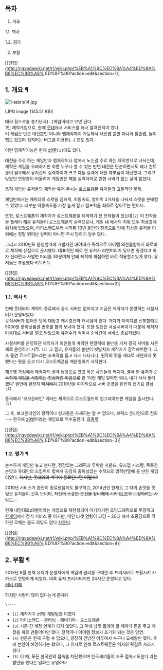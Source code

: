 ## 목차

    

1. 개요 
    

1.1. 역사

1.2. 평가

2. 부활 

[[편집](http://rigvedawiki.net/r1/wiki.php/%EB%A1%9C%EC%8A%A4%ED%8A%B8%EC%9B%A8%
ED%8F%B0?action=edit&section=1)]

## 1. 개요 ¶

![1-tabris14.jpg](//rv.wkcdn.net/http://rigvedawiki.net/r1/pds/1-tabris14.jpg)

[JPG image (145.51 KB)]

  

대략 횡스크롤 총기난사(...)게임이라고 보면 된다.  
1인 제작게임으로, 한때 [웃대](%EC%9B%83%EB%8C%80.md)에서 서비스를 해서 알려진적이 있다.  
이 게임은 단순 대전뿐만 아니라 맵제작까지 가능해서 대전맵 뿐만 아니라 탈출맵, 놀이맵도 있으며 심지어는 버그를 이용한(...) 맵도 있다.

  

이런 맵제작기능은 현재 [z9별](z9%EB%B3%84.md)`[1]`에도 있다.

  

대전을 주로 하는 게임반과 맵제작이나 맵에서 노는걸 주로 하는 제작반으로 나뉘는데, 제작은 게임을 오래하기만 하면 누구나 할 수 있는 반면
대전은 단순하면서도 꽤나 컨트롤이 필요해서 유저간의 실력차이가 크고 다들 실력에 대한 자부심이 대단했다. 그리고 낮았던 연령층이 어울려져
게임반은 매일 실력차이로 인한 시비가 없는 날이 없었다.

  

특히 게임반 유저들의 제작반 유저 무시는 로스트웨폰 유저들의 고질적인 문제.

  

게임반에서는 캐릭터의 스탯을 점프력, 이동속도, 방어력 3가지를 나눠서 스탯을 분배할 수 있었다. 대부분 이동속도를 가장 높게 잡고 점프력을
최하로 잡아주는 편이다.

  

또한, 로스트웨폰의 제작자가 로스트웨폰을 제작하기 전 전작들이 있는데`[2]` 이 전작들을 플레이 해온 유저들이 로스트웨폰의 실력으로나,
게임 내 에서의 지위 모두 최상층에 위치해 있었으며, 아이스랜드부터 시작된 10년 동안의 친목으로 인해 최상층 유저들 이외에는 정말 뛰어난
실력이 아니면 무시 당하기 일쑤 였다.

  

그리고 2010년도 운영할때에 개발자인 바야바가 즉석으로 아이템 의견을받아서 바로바로 제작해 상점으로 출시했다. 대표적인 예로 한 유저가
라면머리가 있으면 좋겠다고 하자 신라면과 사발면 머리를 30분여채 안돼 제작해 재접하면 바로 적용할수있게 했다. 유저들은 부왘했다 키득키득

  

[[편집](http://rigvedawiki.net/r1/wiki.php/%EB%A1%9C%EC%8A%A4%ED%8A%B8%EC%9B%A8%
ED%8F%B0?action=edit&section=2)]

### 1.1. 역사 ¶

한때 웃대와의 계약이 종료돼서 공식 서버는 없어지고 지금은 제작자가 운영하는 사설서버가 운영되었다.  
공식서버가 없어진 탓에 대놓고 캐시충전과 캐시템이 있다. 게다가 아이디를 신청할때도 5000원 문화상품권 번호를 함께 보내야 했다. 또한
일단은 사설서버이기 때문에 제작자 마음대로 서버를 열고 닫았으며 유저수가 적어서 순식간에 서비스 종료되었다.

  

사설서버를 운영하던 제작자가 회원들의 미약한 현질력에 불만을 가져 결국 서버를 시즌제로 운영하기 시작. `[3]` 그 결과, 유저들의 불만이
빗발치자 제작자가 잠적해버린다. 그 후 돌연 로스트월드라는 후속작을 들고 다시 나타나나, 원작의 맛을 제대로 재현하지 못했다는 평을 듣고
다시 로스트웨폰을 재운영하기 시작한다.

  

재운영 과정에서 제작자의 권력 남용으로 크고 작은 사건들이 터지다, 결국 한 유저가 <del>순수하게 게임을 사랑하는 진심어린
마음으로</del> 한 '이런 게임 얼마면 되냐, 내가 사서 돌리겠다' 발언에 완전히 <del>빡쳐</del><del>삐져</del>
2010년을 마지막으로 서버 운영을 완전히 접기로 결심. `[4]`

  

중국에서 '보크온라인' 이라는 제목으로 로스트월드의 업그레이드판 게임을 출시한다.`[5]`

  

그 후, 보크온라인의 행적이나 성과등은 자세히는 알 수 없으나, 브릭스 온라인으로 진화 ㅡ> 한국에
[z9별](z9%EB%B3%84.md)이라는 게임으로 역수출된다.
[흠좀무](%ED%9D%A0%EC%A2%80%EB%AC%B4.md)

  

[[편집](http://rigvedawiki.net/r1/wiki.php/%EB%A1%9C%EC%8A%A4%ED%8A%B8%EC%9B%A8%
ED%8F%B0?action=edit&section=3)]

### 1.2. 평가 ¶

  

순수하게 게임만 놓고 본다면, 정감있는 그래픽과 투박한 사운드, 유즈맵 시스템, 독특한 손맛과 웃대인의 드립력이 합쳐져 굉장히 중독성있는
수작으로 명작반열에 들 만한 게임이였다. <del>하지만, 웃대와의 계약이 종료된다면 어떨까?</del>

  

2010년 서비스가 완전히 종료됐음에도 불구하고, 2014년인 현재도 그 때의 손맛을 못잊은 유저들이 간혹 보이며, <del>자신의 소중한
분신을 장비해제 시켜 [이 분](%ED%81%90%EB%B2%A0.md)과 도킹하려는 사람도...</del>

  

현재 내맘대로z9별이라는 게임으로 재탄생되어 아기자기한 초딩그래픽으로 무장하고
[한게임](%ED%95%9C%EA%B2%8C%EC%9E%84.md)에서 정식 서비스 중 이지만, 메인 타겟 연령이 고딩 ~ 20대 에서
초중딩으로 격하된 로웨는 꿈도 희망도 없다 [지못미](%EC%A7%80%EB%AA%BB%EB%AF%B8.md).

  

[[편집](http://rigvedawiki.net/r1/wiki.php/%EB%A1%9C%EC%8A%A4%ED%8A%B8%EC%9B%A8%
ED%8F%B0?action=edit&section=4)]

## 2. 부활 ¶

2013년 9월 현재 유저가 운영자에게 게임의 권리를 구매한 후 프리서버로 부활시켜 가까스로 연명하게 되었다. 비록 유저 프리서버지만
24시간 운영되고 있다.  
[서버 카페](http://www.lw2030.com)

  

하지만 사람이 많이 없다는게 문제다

  
  

`\----`

  * `[1]` 제작자가 z9별 개발팀장 이였다
  * `[2]` 아이스랜드 - 쿨러닝 - 헤비기어 - 로스트웨폰
  * `[3]` 시즌 간 계정 연계가 되지 않았다. 그 덕에 남짓 플레이 할 때마다 돈을 주고 계정을 새로 만들어야만 했다. 전적이나 아이템 정보가 초기화 되는 것은 당연.
  * `[4]` 원문은 현재 구할 수 없으나, 굉장히 건방진 어투여서 누구나 오해할만 했다. 후에 본인이 해명하기는 했으나, 그 유저로 인해 로스트웨폰은 역사의 뒷길로 사라지셨다
  * `[5]` 이 때, 모든 한국인의 접속을 차단했으며 한국새끼들이 자꾸 접속시도한다 라는 발언을 했다는 일화는 유명하다

